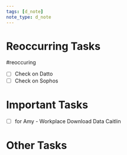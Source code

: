 ```yaml
---
tags: [d_note]
note_type: d_note
---
```


# Reoccurring Tasks

#reoccuring

- [ ] Check on Datto
- [ ] Check on Sophos

# Important Tasks
- [ ] for Amy - Workplace Download Data Caitlin
# Other Tasks
